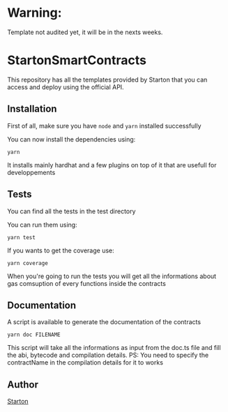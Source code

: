 # Warning:
Template not audited yet, it will be in the nexts weeks.

# StartonSmartContracts

This repository has all the templates provided by Starton that you can access and deploy using the official API.

## Installation

First of all, make sure you have `node` and `yarn` installed successfully

You can now install the dependencies using:

```shell
yarn
```

It installs mainly hardhat and a few plugins on top of it that are usefull for developpements

## Tests

You can find all the tests in the test directory

You can run them using:

```shell
yarn test
```

If you wants to get the coverage use:

```shell
yarn coverage
```

When you're going to run the tests you will get all the informations about gas comsuption of every functions inside the contracts

## Documentation

A script is available to generate the documentation of the contracts

```shell
yarn doc FILENAME
```

This script will take all the informations as input from the doc.ts file and fill the abi, bytecode and compilation details. PS: You need to specify the contractName in the compilation details for it to works

## Author

[Starton](https://www.starton.io/)
